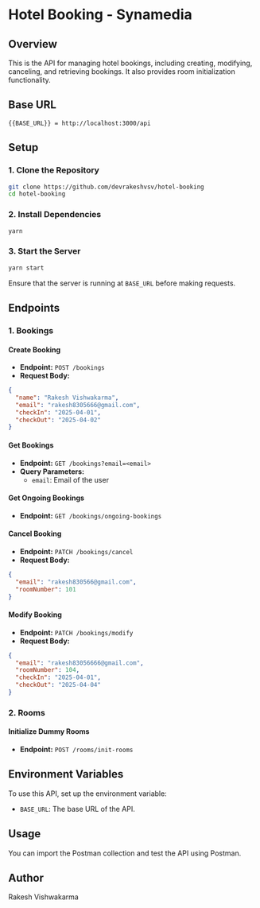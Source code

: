 # Hotel Booking - Synamedia

## Overview

This is the API for managing hotel bookings, including creating, modifying, canceling, and retrieving bookings. It also provides room initialization functionality.

## Base URL

```
{{BASE_URL}} = http://localhost:3000/api
```

## Setup

### 1. Clone the Repository

```sh
git clone https://github.com/devrakeshvsv/hotel-booking
cd hotel-booking
```

### 2. Install Dependencies

```sh
yarn
```

### 3. Start the Server

```sh
yarn start
```

Ensure that the server is running at `BASE_URL` before making requests.

## Endpoints

### 1. Bookings

#### Create Booking

- **Endpoint:** `POST /bookings`
- **Request Body:**

```json
{
  "name": "Rakesh Vishwakarma",
  "email": "rakesh8305666@gmail.com",
  "checkIn": "2025-04-01",
  "checkOut": "2025-04-02"
}
```

#### Get Bookings

- **Endpoint:** `GET /bookings?email=<email>`
- **Query Parameters:**
  - `email`: Email of the user

#### Get Ongoing Bookings

- **Endpoint:** `GET /bookings/ongoing-bookings`

#### Cancel Booking

- **Endpoint:** `PATCH /bookings/cancel`
- **Request Body:**

```json
{
  "email": "rakesh830566@gmail.com",
  "roomNumber": 101
}
```

#### Modify Booking

- **Endpoint:** `PATCH /bookings/modify`
- **Request Body:**

```json
{
  "email": "rakesh83056666@gmail.com",
  "roomNumber": 104,
  "checkIn": "2025-04-01",
  "checkOut": "2025-04-04"
}
```

### 2. Rooms

#### Initialize Dummy Rooms

- **Endpoint:** `POST /rooms/init-rooms`

## Environment Variables

To use this API, set up the environment variable:

- `BASE_URL`: The base URL of the API.

## Usage

You can import the Postman collection and test the API using Postman.

## Author

Rakesh Vishwakarma
